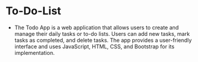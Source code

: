 # To-Do-List
- The Todo App is a web application that allows users to create and manage their daily tasks or to-do lists. Users can add new tasks, mark tasks as completed, and delete tasks. The app provides a user-friendly interface and uses JavaScript, HTML, CSS, and Bootstrap for its implementation.

